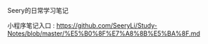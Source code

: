 Seery的日常学习笔记

小程序笔记入口 : https://github.com/SeeryLi/Study-Notes/blob/master/%E5%B0%8F%E7%A8%8B%E5%BA%8F.md
